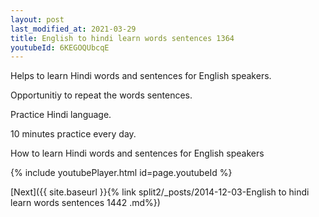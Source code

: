```yaml
---
layout: post
last_modified_at: 2021-03-29
title: English to hindi learn words sentences 1364 
youtubeId: 6KEGOQUbcqE
---
```

 
 
Helps to learn Hindi words and sentences for English speakers.

Opportunitiy to repeat the words sentences. 

Practice Hindi language. 
 
10 minutes practice every day. 
 
How to learn Hindi words and sentences for English speakers 
 
{% include youtubePlayer.html id=page.youtubeId %}
 
 
[Next]({{ site.baseurl }}{% link  split2/_posts/2014-12-03-English to hindi learn words sentences 1442 .md%})
 
